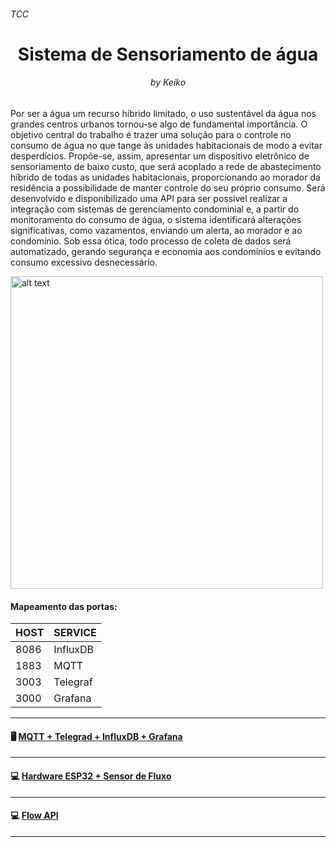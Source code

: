 <h6>TCC</h6>
<h1 align="center"> Sistema de Sensoriamento de água </h1>
<h6 align="center">by Keiko</h6>

Por ser a água um recurso híbrido limitado, o uso sustentável da água nos grandes centros urbanos tornou-se algo de fundamental importância. O objetivo central do trabalho é trazer uma solução para o controle no consumo de água no que tange às unidades habitacionais de modo a evitar desperdícios. Propõe-se, assim, apresentar um dispositivo eletrônico de sensoriamento de baixo custo, que será acoplado a rede de abastecimento híbrido de todas as unidades habitacionais, proporcionando ao morador da residência a possibilidade de manter controle do seu próprio consumo. Será desenvolvido e disponibilizado uma API para ser possível realizar a integração com sistemas de gerenciamento condominial e, a partir do monitoramento do consumo de água, o sistema identificará alterações significativas, como vazamentos, enviando um alerta, ao morador e ao condomínio. Sob essa ótica, todo processo de coleta de dados será automatizado, gerando segurança e economia aos condomínios e evitando consumo excessivo desnecessário.

<img align="center" src="https://github.com/keikomori/https://github.com/keikomori/flow-sys/images/overview.png" alt="alt text" width="500"/>

<h4>Mapeamento das portas:</h4>

|HOST           |SERVICE        |
|---------------|---------------|
|8086           |InfluxDB       |
|1883           |MQTT           |
|3003           |Telegraf       |
|3000           |Grafana        |

----------

#### 	:desktop_computer: [MQTT + Telegrad + InfluxDB + Grafana](https://github.com/keikomori/flow-sys) 

----------

#### 	:computer: [Hardware ESP32 + Sensor de Fluxo](https://github.com/keikomori/flow-sys)

----------

#### 	:computer: [Flow API](https://github.com/keikomori/flow-sys)

----------

